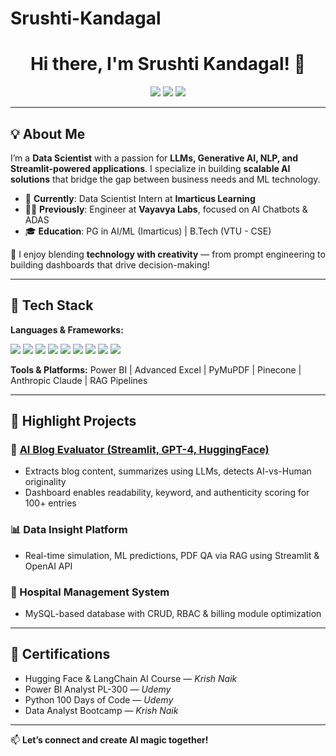 # Srushti-Kandagal

<h1 align="center">Hi there, I'm Srushti Kandagal! 👋</h1>

<p align="center">
  <a href="mailto:srushtimkandagal@gmail.com"><img src="https://img.shields.io/badge/email-D14836?style=for-the-badge&logo=gmail&logoColor=white"></a>
  <a href="https://www.linkedin.com/in/srushtikandagal"><img src="https://img.shields.io/badge/linkedin-blue?style=for-the-badge&logo=linkedin&logoColor=white"></a>
  <a href="https://github.com/srushtikandagal"><img src="https://img.shields.io/badge/github-black?style=for-the-badge&logo=github&logoColor=white"></a>
</p>

---

## 💡 About Me

I’m a **Data Scientist** with a passion for **LLMs, Generative AI, NLP, and Streamlit-powered applications**. I specialize in building **scalable AI solutions** that bridge the gap between business needs and ML technology.

- 🔭 **Currently**: Data Scientist Intern at **Imarticus Learning**
- 🧑‍💻 **Previously**: Engineer at **Vayavya Labs**, focused on AI Chatbots & ADAS
- 🎓 **Education**: PG in AI/ML (Imarticus) | B.Tech (VTU - CSE)

💬 I enjoy blending **technology with creativity** — from prompt engineering to building dashboards that drive decision-making!

---

## 🧠 Tech Stack

**Languages & Frameworks:**

<p>
  <img src="https://img.shields.io/badge/python-3776AB?style=for-the-badge&logo=python&logoColor=white"/>
  <img src="https://img.shields.io/badge/sql-003B57?style=for-the-badge&logo=mysql&logoColor=white"/>
  <img src="https://img.shields.io/badge/streamlit-FF4B4B?style=for-the-badge&logo=streamlit&logoColor=white"/>
  <img src="https://img.shields.io/badge/tensorflow-FF6F00?style=for-the-badge&logo=tensorflow&logoColor=white"/>
  <img src="https://img.shields.io/badge/keras-D00000?style=for-the-badge&logo=keras&logoColor=white"/>
  <img src="https://img.shields.io/badge/scikit_learn-F7931E?style=for-the-badge&logo=scikit-learn&logoColor=white"/>
  <img src="https://img.shields.io/badge/langchain-006400?style=for-the-badge"/>
  <img src="https://img.shields.io/badge/huggingface-FCC624?style=for-the-badge&logo=huggingface&logoColor=black"/>
  <img src="https://img.shields.io/badge/openai-412991?style=for-the-badge&logo=openai&logoColor=white"/>
</p>

**Tools & Platforms:** Power BI | Advanced Excel | PyMuPDF | Pinecone | Anthropic Claude | RAG Pipelines

---

## 🚀 Highlight Projects

### 🧪 [AI Blog Evaluator (Streamlit, GPT-4, HuggingFace)](https://github.com/srushtikandagal)
- Extracts blog content, summarizes using LLMs, detects AI-vs-Human originality
- Dashboard enables readability, keyword, and authenticity scoring for 100+ entries

### 📊 Data Insight Platform
- Real-time simulation, ML predictions, PDF QA via RAG using Streamlit & OpenAI API

### 🏥 Hospital Management System
- MySQL-based database with CRUD, RBAC & billing module optimization

---

## 📜 Certifications

- Hugging Face & LangChain AI Course — *Krish Naik*
- Power BI Analyst PL-300 — *Udemy*
- Python 100 Days of Code — *Udemy*
- Data Analyst Bootcamp — *Krish Naik*

---

📫 **Let’s connect and create AI magic together!**
